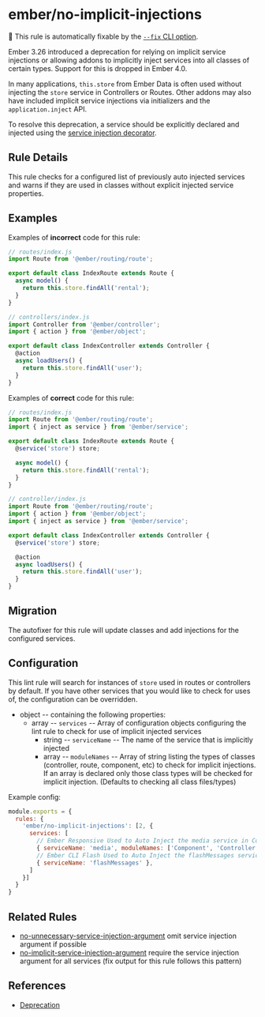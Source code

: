 # ember/no-implicit-injections

🔧 This rule is automatically fixable by the [`--fix` CLI option](https://eslint.org/docs/latest/user-guide/command-line-interface#--fix).

<!-- end auto-generated rule header -->

Ember 3.26 introduced a deprecation for relying on implicit service injections or allowing addons to implicitly inject services into all classes of certain types. Support for this is dropped in Ember 4.0.

In many applications, `this.store` from Ember Data is often used without injecting the `store` service in Controllers or Routes. Other addons may also have included implicit service injections via initializers and the `application.inject` API.

To resolve this deprecation, a service should be explicitly declared and injected using the [service injection decorator](https://api.emberjs.com/ember/3.28/functions/@ember%2Fservice/inject).

## Rule Details

This rule checks for a configured list of previously auto injected services and warns if they are used in classes without explicit injected service properties.

## Examples

Examples of **incorrect** code for this rule:

```js
// routes/index.js
import Route from '@ember/routing/route';

export default class IndexRoute extends Route {
  async model() {
    return this.store.findAll('rental');
  }
}

```

```js
// controllers/index.js
import Controller from '@ember/controller';
import { action } from '@ember/object';

export default class IndexController extends Controller {
  @action
  async loadUsers() {
    return this.store.findAll('user');
  }
}
```

Examples of **correct** code for this rule:

```js
// routes/index.js
import Route from '@ember/routing/route';
import { inject as service } from '@ember/service';

export default class IndexRoute extends Route {
  @service('store') store;

  async model() {
    return this.store.findAll('rental');
  }
}
```

```js
// controller/index.js
import Route from '@ember/routing/route';
import { action } from '@ember/object';
import { inject as service } from '@ember/service';

export default class IndexController extends Controller {
  @service('store') store;

  @action
  async loadUsers() {
    return this.store.findAll('user');
  }
}
```

## Migration

The autofixer for this rule will update classes and add injections for the configured services.

## Configuration

This lint rule will search for instances of `store` used in routes or controllers by default. If you have other services that you would like to check for uses of, the configuration can be overridden.

- object -- containing the following properties:
  - array -- `services` -- Array of configuration objects configuring the lint rule to check for use of implicit injected services
    - string -- `serviceName` -- The name of the service that is implicitly injected
    - array -- `moduleNames` -- Array of string listing the types of classes (controller, route, component, etc) to check for implicit injections. If an array is declared only those class types will be checked for implicit injection. (Defaults to checking all class files/types)

Example config:

```js
module.exports = {
  rules: {
    'ember/no-implicit-injections': [2, {
      services: [
        // Ember Responsive Used to Auto Inject the media service in Components/Controllers
        { serviceName: 'media', moduleNames: ['Component', 'Controller'] },
        // Ember CLI Flash Used to Auto Inject the flashMessages service in all modules
        { serviceName: 'flashMessages' },
      ]
    }]
  }
}
```

## Related Rules

- [no-unnecessary-service-injection-argument](no-unnecessary-service-injection-argument.md) omit service injection argument if possible
- [no-implicit-service-injection-argument](no-unnecessary-service-injection-argument.md) require the service injection argument for all services (fix output for this rule follows this pattern)

## References

- [Deprecation](https://deprecations.emberjs.com/v3.x/#toc_implicit-injections)
